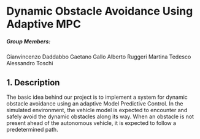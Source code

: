 # Dynamic Obstacle Avoidance Using Adaptive MPC

##### Group Members: 
Gianvincenzo Daddabbo
Gaetano Gallo
Alberto Ruggeri
Martina Tedesco
Alessandro Toschi

## 1. Description

The basic idea behind our project is to implement a system for dynamic obstacle avoidance using an adaptive Model Predictive Control. 
In the simulated environment, the vehicle model is expected to encounter and safely avoid the dynamic obstacles along its way. 
When an obstacle is not present ahead of the autonomous vehicle, it is expected to follow a predetermined path.
